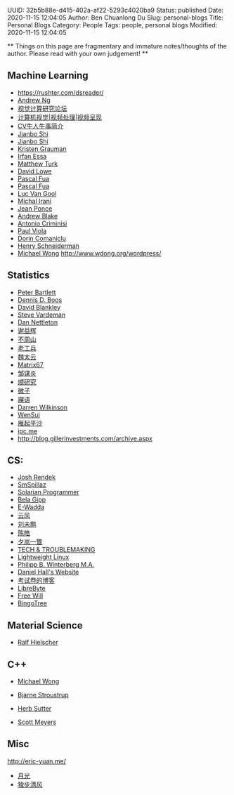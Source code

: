 UUID: 32b5b88e-d415-402a-af22-5293c4020ba9
Status: published
Date: 2020-11-15 12:04:05
Author: Ben Chuanlong Du
Slug: personal-blogs
Title: Personal Blogs
Category: People
Tags: people, personal blogs
Modified: 2020-11-15 12:04:05

**
Things on this page are
fragmentary and immature notes/thoughts of the author.
Please read with your own judgement!
**

## Machine Learning

- https://rushter.com/dsreader/
- [Andrew Ng](http://ai.stanford.edu/~ang/)
- [视觉计算研究论坛](http://www.sigvc.org/bbs/forum.php)
- [计算机视觉|视频处理|视频呈现](http://doctorimage.cn/)
- [CV牛人牛事简介](http://doctorimage.cn/2013/01/01/cv-intro-niubility/#6481970-qzone-1-83120-80417069b226f89a8531d1742d53942d)
- [Jianbo Shi](www.cis.upenn.edu/~jshi/)
- [Jianbo Shi](www.cs.cmu.edu/~jshi/)
- [Kristen Grauman](www.cs.utexas.edu/~grauman/)
- [Irfan Essa](www.ic.gatech.edu/people/irfan-essa)
- [Matthew Turk](www.cs.ucsb.edu/~mturk/)
- [David Lowe](http://www.cs.ubc.ca/~lowe/)
- [Pascal Fua](http://cvlab.epfl.ch/~fua/)
- [Pascal Fua](http://people.epfl.ch/pascal.fua)
- [Luc Van Gool](http://www.vision.ee.ethz.ch/~vangool/)
- [Michal Irani](http://www.wisdom.weizmann.ac.il/~irani/)
- [Jean Ponce](http://www.di.ens.fr/~ponce/)
- [Andrew Blake](http://research.microsoft.com/~ablake)
- [Antonio Criminisi](http://research.microsoft.com/en-us/people/antcrim/)
- [Paul Viola](http://research.microsoft.com/en-us/um/people/viola/)
- [Dorin Comaniclu](http://www.cs.cmu.edu/~har/)
- [Henry Schneiderman](http://www.cs.cmu.edu/~hws/)
- [Michael Wong](https://wongmichael.com/)
http://www.wdong.org/wordpress/

## Statistics

- [Peter Bartlett](http://www.stat.berkeley.edu/~bartlett/)
- [Dennis D. Boos](http://www4.stat.ncsu.edu/~boos/)
- [David Blankley](http://www.blankley.com/)
- [Steve Vardeman](http://www.public.iastate.edu/~vardeman/)
- [Dan Nettleton](http://www.public.iastate.edu/~dnett/)
- [谢益辉](http://yihui.name/)
- [不周山](http://www.wentrue.net/blog/)
- [老工兵](http://lgby.blog.sohu.com)
- [魏太云](http://taiyun.cos.name/)
- [Matrix67](http://www.matrix67.com/blog/)
- [邹谋炎](http://blog.sciencenet.cn/u/zoumouyan/)
- [顺研究](http://hi.baidu.com/new/karashun)
- [微子](http://www.douban.com/people/changsheng/)
- [寱语](http://www.kzeng.info/)
- [Darren Wilkinson](http://darrenjw.wordpress.com)
- [WenSui](http:://statcompute.wordpress.com)
- [雁起平沙](http://chen.yanping.me/cn/)
- [ipc.me](http://www.ipc.me/)
- http://blog.gillerinvestments.com/archive.aspx

## CS:
- [Josh Rendek](http://joshrendek.com/)
- [SmSpillaz](http://smspillaz.wordpress.com/)
- [Solarian Programmer](http://solarianprogrammer.com/)
- [Bela Gipp](http://gipp.com/)
- [E-Wadda](http://e-wadda.blogspot.com/)
- [云风](http://blog.codingnow.com)
- [刘未鹏](http://mindhacks.cn)
- [陈皓](http://coolshell.cn)
- [夕岚一瞥](http://blog.sina.com.cn/love851230)
- [TECH & TROUBLEMAKING](http://www.trimentation.com/wp/)
- [Lightweight Linux](http://lightlinux.blogspot.com/)
- [Philipp B. Winterberg M.A.](http://www.philipp-winterberg.com/)
- [Daniel Hall's Website](http://www.danielhall.me/)
- [考试卷的博客](http://www.kaoshijuan.net/blog/)
- [LibreByte](http://www.librebyte.net/en/)
- [Free Will](http://zhuoqiang.me/)
- [BingoTree](http://bingotree.cn/)

## Material Science
- [Ralf Hielscher](http://www-user.tu-chemnitz.de/~rahi/pubs.php?druck)



## C++ 

- [Michael Wong](https://wongmichael.com/)

- [Bjarne Stroustrup](http://www.stroustrup.com/)

- [Herb Sutter](http://herbsutter.com/)

- [Scott Meyers](http://scottmeyers.blogspot.com)

## Misc

http://eric-yuan.me/
- [月光](http://www.williamlong.info/blog/)
- [独步清风](http://dbqf.xyz)